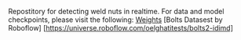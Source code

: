 Repostitory for detecting weld nuts in realtime.
For data and model checkpoints, please visit the following:
[Weights](https://drive.google.com/file/d/11UvzYCxhLIU88HEAZCH4x1_clzfPMzFa/view?usp=drive_link)
[Bolts Datasest by Roboflow] [https://universe.roboflow.com/oelghatitests/bolts2-idimd]

